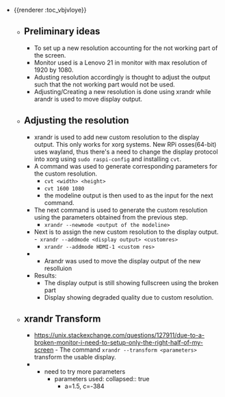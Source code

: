 - {{renderer :toc_vbjvloye}}
	- ## Preliminary ideas
		- To set up a new resolution accounting for the not working part of the screen.
		- Monitor used is a Lenovo 21 in monitor with max resolution of 1920 by 1080.
		- Adusting resolution accordingly is thought to adjust the output such that the not working part would not be used.
		- Adjusting/Creating a new resolution is done using xrandr while arandr is used to move display output.
	- ## Adjusting the resolution
		- xrandr is used to add new custom resolution to the display output. This only works for xorg systems. New RPi osses(64-bit) uses wayland, thus there's a need to change the display protocol into xorg using ``sudo raspi-config`` and installing `cvt`.
		- A command was used to generate corresponding parameters for the custom resolution.
			- `cvt <width> <height>`
			- `cvt 1600 1080`
			- the modeline output is then used to as the input for the next command.
		- The next command is used to generate the custom resolution using the parameters obtained from the previous step.
			- `xrandr --newmode <output of the modeline>`
		- Next is to assign the new custom resolution to the display output.
		  -` xrandr --addmode <display output> <customres>`
			- `xrandr --addmode HDMI-1 <custom res>`
		- - Arandr was used to move the display output of the new resolluion
		- Results:
			- The display output is still showing fullscreen using the broken part
			- Display showing degraded quality due to custom resolution.
	- ## xrandr Transform
		- https://unix.stackexchange.com/questions/127911/due-to-a-broken-monitor-i-need-to-setup-only-the-right-half-of-my-screen
		   - The command `xrandr --transform <parameters>` transform the usable display.
		- - need to try more parameters
			- parameters used:
			  collapsed:: true
				- a=1.5, c=-384